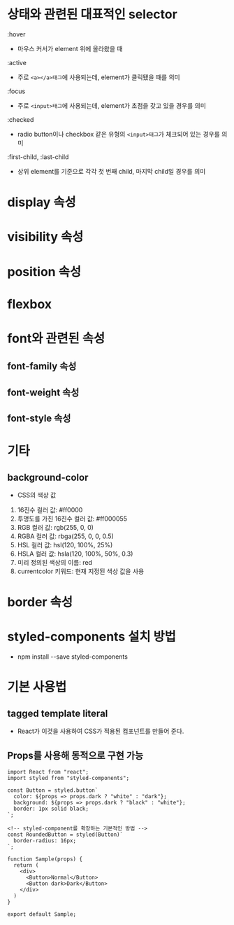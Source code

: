 # 상태와 관련된 대표적인 selector

:hover
- 마우스 커서가 element 위에 올라왔을 때

:active
- 주로 `<a></a>태그`에 사용되는데, element가 클릭됐을 때를 의미

:focus
- 주로 `<input>태그`에 사용되는데, element가 초점을 갖고 있을 경우를 의미

:checked
- radio button이나 checkbox 같은 유형의 `<input>태그`가 체크되어 있는 경우를 의미

:first-child, :last-child
- 상위 element를 기준으로 각각 첫 번째 child, 마지막 child일 경우를 의미

# display 속성

# visibility 속성

# position 속성

# flexbox

# font와 관련된 속성

## font-family 속성

## font-weight 속성

## font-style 속성

# 기타

## background-color

- CSS의 색상 값
1. 16진수 컬러 값: #ff0000
2. 투명도를 가진 16진수 컬러 값: #ff000055
3. RGB 컬러 값: rgb(255, 0, 0)
4. RGBA 컬러 값: rbga(255, 0, 0, 0.5)
5. HSL 컬러 값: hsl(120, 100%, 25%)
6. HSLA 컬러 값: hsla(120, 100%, 50%, 0.3)
7. 미리 정의된 색상의 이름: red
8. currentcolor 키워드: 현재 지정된 색상 값을 사용

# border 속성

# styled-components 설치 방법

- npm install --save styled-components

# 기본 사용법

## tagged template literal

- React가 이것을 사용하여 CSS가 적용된 컴포넌트를 만들어 준다.

## Props를 사용해 동적으로 구현 가능

```react
import React from "react";
import styled from "styled-components";

const Button = styled.button`
  color: ${props => props.dark ? "white" : "dark"};
  background: ${props => props.dark ? "black" : "white"};
  border: 1px solid black;
`;

<!-- styled-component를 확장하는 기본적인 방법 -->
const RoundedButton = styled(Button)`
  border-radius: 16px;
`;

function Sample(props) {
  return (
    <div>
      <Button>Normal</Button>
      <Button dark>Dark</Button> 
    </div>
  )
}

export default Sample;
```